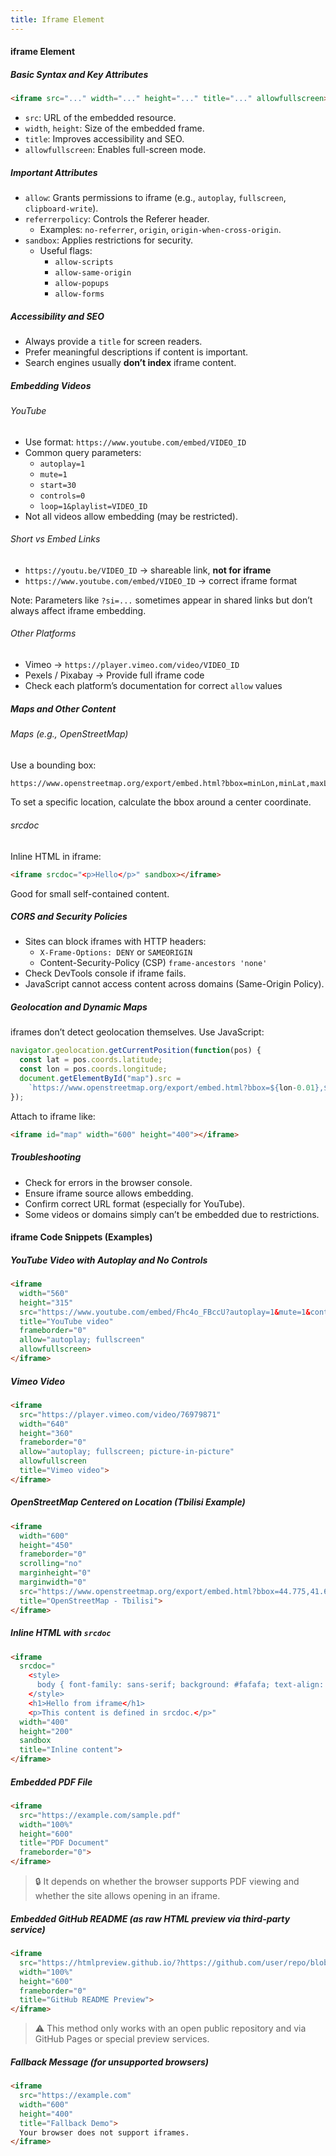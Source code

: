```yaml
---
title: Iframe Element
---
```


#### iframe Element

##### Basic Syntax and Key Attributes

```html
<iframe src="..." width="..." height="..." title="..." allowfullscreen></iframe>
```

- `src`: URL of the embedded resource.
- `width`, `height`: Size of the embedded frame.
- `title`: Improves accessibility and SEO.
- `allowfullscreen`: Enables full-screen mode.

##### Important Attributes

- `allow`: Grants permissions to iframe (e.g., `autoplay`, `fullscreen`, `clipboard-write`).
- `referrerpolicy`: Controls the Referer header.
  - Examples: `no-referrer`, `origin`, `origin-when-cross-origin`.
- `sandbox`: Applies restrictions for security.
  - Useful flags:
    - `allow-scripts`
    - `allow-same-origin`
    - `allow-popups`
    - `allow-forms`

##### Accessibility and SEO

- Always provide a `title` for screen readers.
- Prefer meaningful descriptions if content is important.
- Search engines usually **don’t index** iframe content.

##### Embedding Videos

###### YouTube

- Use format: `https://www.youtube.com/embed/VIDEO_ID`
- Common query parameters:
  - `autoplay=1`
  - `mute=1`
  - `start=30`
  - `controls=0`
  - `loop=1&playlist=VIDEO_ID`
- Not all videos allow embedding (may be restricted).

###### Short vs Embed Links

- `https://youtu.be/VIDEO_ID` → shareable link, **not for iframe**
- `https://www.youtube.com/embed/VIDEO_ID` → correct iframe format

Note: Parameters like `?si=...` sometimes appear in shared links but don’t always affect iframe embedding.

###### Other Platforms

- Vimeo → `https://player.vimeo.com/video/VIDEO_ID`
- Pexels / Pixabay → Provide full iframe code
- Check each platform’s documentation for correct `allow` values

##### Maps and Other Content

###### Maps (e.g., OpenStreetMap)

Use a bounding box:

```html
https://www.openstreetmap.org/export/embed.html?bbox=minLon,minLat,maxLon,maxLat
```

To set a specific location, calculate the bbox around a center coordinate.

###### srcdoc

Inline HTML in iframe:

```html
<iframe srcdoc="<p>Hello</p>" sandbox></iframe>
```

Good for small self-contained content.

##### CORS and Security Policies

- Sites can block iframes with HTTP headers:
  - `X-Frame-Options: DENY` or `SAMEORIGIN`
  - Content-Security-Policy (CSP) `frame-ancestors 'none'`
- Check DevTools console if iframe fails.
- JavaScript cannot access content across domains (Same-Origin Policy).

##### Geolocation and Dynamic Maps

iframes don’t detect geolocation themselves. Use JavaScript:

```js
navigator.geolocation.getCurrentPosition(function(pos) {
  const lat = pos.coords.latitude;
  const lon = pos.coords.longitude;
  document.getElementById("map").src =
    `https://www.openstreetmap.org/export/embed.html?bbox=${lon-0.01},${lat-0.01},${lon+0.01},${lat+0.01}`;
});
```

Attach to iframe like:

```html
<iframe id="map" width="600" height="400"></iframe>
```

##### Troubleshooting

- Check for errors in the browser console.
- Ensure iframe source allows embedding.
- Confirm correct URL format (especially for YouTube).
- Some videos or domains simply can’t be embedded due to restrictions.




#### iframe Code Snippets (Examples)

##### YouTube Video with Autoplay and No Controls

```html
<iframe
  width="560"
  height="315"
  src="https://www.youtube.com/embed/Fhc4o_FBccU?autoplay=1&mute=1&controls=0&loop=1&playlist=Fhc4o_FBccU"
  title="YouTube video"
  frameborder="0"
  allow="autoplay; fullscreen"
  allowfullscreen>
</iframe>
```

##### Vimeo Video

```html
<iframe
  src="https://player.vimeo.com/video/76979871"
  width="640"
  height="360"
  frameborder="0"
  allow="autoplay; fullscreen; picture-in-picture"
  allowfullscreen
  title="Vimeo video">
</iframe>
```

##### OpenStreetMap Centered on Location (Tbilisi Example)

```html
<iframe
  width="600"
  height="450"
  frameborder="0"
  scrolling="no"
  marginheight="0"
  marginwidth="0"
  src="https://www.openstreetmap.org/export/embed.html?bbox=44.775,41.690,44.845,41.730&layer=mapnik"
  title="OpenStreetMap - Tbilisi">
</iframe>
```

##### Inline HTML with `srcdoc`

```html
<iframe
  srcdoc="
    <style>
      body { font-family: sans-serif; background: #fafafa; text-align: center; }
    </style>
    <h1>Hello from iframe</h1>
    <p>This content is defined in srcdoc.</p>"
  width="400"
  height="200"
  sandbox
  title="Inline content">
</iframe>
```

##### Embedded PDF File

```html
<iframe
  src="https://example.com/sample.pdf"
  width="100%"
  height="600"
  title="PDF Document"
  frameborder="0">
</iframe>
```

> 🔒 It depends on whether the browser supports PDF viewing and whether the site allows opening in an iframe.

##### Embedded GitHub README (as raw HTML preview via third-party service)

```html
<iframe
  src="https://htmlpreview.github.io/?https://github.com/user/repo/blob/main/README.md"
  width="100%"
  height="600"
  frameborder="0"
  title="GitHub README Preview">
</iframe>
```

> ⚠️ This method only works with an open public repository and via GitHub Pages or special preview services.

##### Fallback Message (for unsupported browsers)

```html
<iframe
  src="https://example.com"
  width="600"
  height="400"
  title="Fallback Demo">
  Your browser does not support iframes.
</iframe>
```
